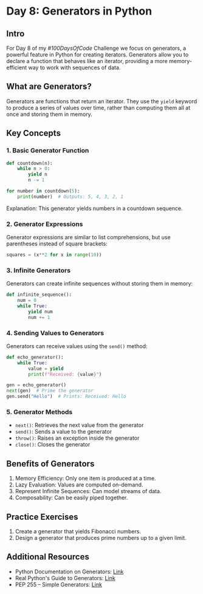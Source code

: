 # Day 8: Generators in Python

## Intro

For Day 8 of my *#100DaysOfCode* Challenge we focus on generators, a powerful feature in Python for creating iterators. Generators allow you to declare a function that behaves like an iterator, providing a more memory-efficient way to work with sequences of data.

## What are Generators?

Generators are functions that return an iterator. They use the `yield` keyword to produce a series of values over time, rather than computing them all at once and storing them in memory.

## Key Concepts

### 1. Basic Generator Function

```python
def countdown(n):
    while n > 0:
        yield n
        n -= 1

for number in countdown(5):
    print(number)  # Outputs: 5, 4, 3, 2, 1
```

Explanation: This generator yields numbers in a countdown sequence.

### 2. Generator Expressions

Generator expressions are similar to list comprehensions, but use parentheses instead of square brackets:

```python
squares = (x**2 for x in range(10))
```

### 3. Infinite Generators

Generators can create infinite sequences without storing them in memory:

```python
def infinite_sequence():
    num = 0
    while True:
        yield num
        num += 1
```

### 4. Sending Values to Generators

Generators can receive values using the `send()` method:

```python
def echo_generator():
    while True:
        value = yield
        print(f"Received: {value}")

gen = echo_generator()
next(gen)  # Prime the generator
gen.send("Hello")  # Prints: Received: Hello
```

### 5. Generator Methods

- `next()`: Retrieves the next value from the generator
- `send()`: Sends a value to the generator
- `throw()`: Raises an exception inside the generator
- `close()`: Closes the generator

## Benefits of Generators

1. Memory Efficiency: Only one item is produced at a time.
2. Lazy Evaluation: Values are computed on-demand.
3. Represent Infinite Sequences: Can model streams of data.
4. Composability: Can be easily piped together.

## Practice Exercises

1. Create a generator that yields Fibonacci numbers.
3. Design a generator that produces prime numbers up to a given limit.

## Additional Resources

- Python Documentation on Generators: [Link](https://docs.python.org/3/tutorial/classes.html#generators)
- Real Python's Guide to Generators: [Link](https://realpython.com/introduction-to-python-generators/)
- PEP 255 – Simple Generators: [Link](https://www.python.org/dev/peps/pep-0255/)
